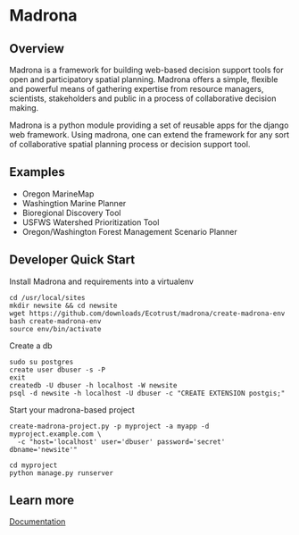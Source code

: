 # Madrona

## Overview
Madrona is a framework for building
web-based decision support tools for open and participatory spatial 
planning. Madrona offers a simple, flexible and powerful
means of gathering expertise from resource managers, scientists, stakeholders and 
public in a process of collaborative decision making.

Madrona is a python module providing a set of reusable apps for the django web framework. 
Using madrona, one can extend the framework for any
sort of collaborative spatial planning process or decision support tool. 

## Examples

* Oregon MarineMap
* Washingtion Marine Planner
* Bioregional Discovery Tool
* USFWS Watershed Prioritization Tool
* Oregon/Washington Forest Management Scenario Planner

## Developer Quick Start

Install Madrona and requirements into a virtualenv

    cd /usr/local/sites
    mkdir newsite && cd newsite
    wget https://github.com/downloads/Ecotrust/madrona/create-madrona-env
    bash create-madrona-env
    source env/bin/activate

Create a db

    sudo su postgres
    create user dbuser -s -P 
    exit
    createdb -U dbuser -h localhost -W newsite
    psql -d newsite -h localhost -U dbuser -c "CREATE EXTENSION postgis;"

Start your madrona-based project

    create-madrona-project.py -p myproject -a myapp -d myproject.example.com \
      -c "host='localhost' user='dbuser' password='secret' dbname='newsite'"

    cd myproject
    python manage.py runserver

## Learn more

[Documentation](http://ecotrust.github.com/madrona/docs/)
